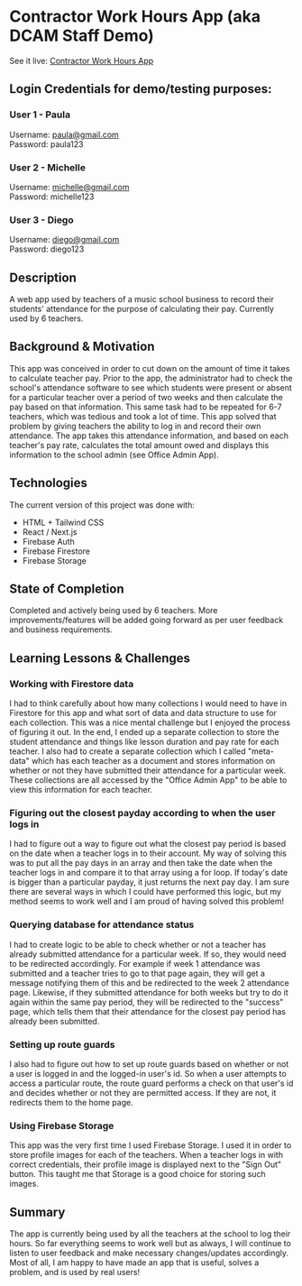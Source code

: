 # Contractor Work Hours App (aka DCAM Staff Demo)

See it live: [Contractor Work Hours App](https://glittering-youtiao-dec919.netlify.app/)

## Login Credentials for demo/testing purposes:

### User 1 - Paula
Username: paula@gmail.com<br>
Password: paula123

### User 2 - Michelle
Username: michelle@gmail.com<br>
Password: michelle123

### User 3 - Diego
Username: diego@gmail.com<br>
Password: diego123

## Description
A web app used by teachers of a music school business to record their students' attendance for the purpose of calculating their pay.
Currently used by 6 teachers.

## Background & Motivation
This app was conceived in order to cut down on the amount of time it takes to calculate teacher pay. Prior to the app, the administrator had to check the school's attendance software to see which students were present or absent for a particular teacher over a period of two weeks and then calculate the pay based on that information. This same task had to be repeated for 6-7 teachers, which was tedious and took a lot of time. This app solved that problem by giving teachers the ability to log in and record their own attendance. The app takes this attendance information, and based on each teacher's pay rate, calculates the total amount owed and displays this information to the school admin (see Office Admin App).

## Technologies
The current version of this project was done with:
* HTML + Tailwind CSS
* React / Next.js
* Firebase Auth
* Firebase Firestore
* Firebase Storage

## State of Completion
Completed and actively being used by 6 teachers. More improvements/features will be added going forward as per user feedback and business requirements.

## Learning Lessons & Challenges
### Working with Firestore data
I had to think carefully about how many collections I would need to have in Firestore for this app and what sort of data and data structure to use for each collection. This was a nice mental challenge but I enjoyed the process of figuring it out. In the end, I ended up a separate collection to store the student attendance and things like lesson duration and pay rate for each teacher. I also had to create a separate collection which I called "meta-data" which has each teacher as a document and stores information on whether or not they have submitted their attendance for a particular week. These collections are all accessed by the "Office Admin App" to be able to view this information for each teacher.

### Figuring out the closest payday according to when the user logs in
I had to figure out a way to figure out what the closest pay period is based on the date when a teacher logs in to their account. My way of solving this was to put all the pay days in an array and then take the date when the teacher logs in and compare it to that array using a for loop. If today's date is bigger than a particular payday, it just returns the next pay day. I am sure there are several ways in which I could have performed this logic, but my method seems to work well and I am proud of having solved this problem!

### Querying database for attendance status
I had to create logic to be able to check whether or not a teacher has already submitted attendance for a particular week. If so, they would need to be redirected accordingly. For example if week 1 attendance was submitted and a teacher tries to go to that page again, they will get a message notifying them of this and be redirected to the week 2 attendance page. Likewise, if they submitted attendance for both weeks but try to do it again within the same pay period, they will be redirected to the "success" page, which tells them that their attendance for the closest pay period has already been submitted.

### Setting up route guards
I also had to figure out how to set up route guards based on whether or not a user is logged in and the logged-in user's id. So when a user attempts to access a particular route, the route guard performs a check on that user's id and decides whether or not they are permitted access. If they are not, it redirects them to the home page.

### Using Firebase Storage
This app was the very first time I used Firebase Storage. I used it in order to store profile images for each of the teachers. When a teacher logs in with correct credentials, their profile image is displayed next to the "Sign Out" button. This taught me that Storage is a good choice for storing such images.

## Summary
The app is currently being used by all the teachers at the school to log their hours. So far everything seems to work well but as always, I will continue to listen to user feedback and make necessary changes/updates accordingly. Most of all, I am happy to have made an app that is useful, solves a problem, and is used by real users!